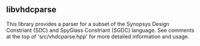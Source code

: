libvhdcparse
----------------------------------

This library provides a parser for a subset of the Synopsys Design 
Constriant (SDC) and SpyGlass Constriant (SGDC) language. See comments 
at the top of 'src/vhdcparse.hpp' for more detailed information and usage.
